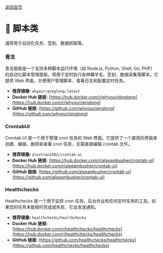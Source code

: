 [返回首页](../README.md)

# 📜 脚本类

通常用于自动化任务、签到、数据抓取等。

### 青龙

青龙面板是一个支持多种脚本运行环境（如 Node.js, Python, Shell, Go, PHP）的自动化脚本管理面板，常用于定时执行各种薅羊毛、签到、数据采集等脚本。它提供 Web 界面，方便用户管理脚本、查看日志和配置定时任务。

*   **推荐镜像:** `whyour/qinglong:latest`
*   **Docker Hub 链接:** [https://hub.docker.com/r/whyour/qinglong](https://hub.docker.com/r/whyour/qinglong)
*   **GitHub 链接:** [https://github.com/whyour/qinglong](https://github.com/whyour/qinglong)

### CrontabUI

Crontab UI 是一个用于管理 cron 任务的 Web 界面。它提供了一个直观的界面来创建、编辑、删除和查看 cron 任务，无需直接编辑 crontab 文件。

*   **推荐镜像:** `alextran1502/crontab-ui`
*   **Docker Hub 链接:** [https://hub.docker.com/r/alseambusher/crontab-ui](https://hub.docker.com/r/alseambusher/crontab-ui)
*   **GitHub 链接:** [https://github.com/alseambusher/crontab-ui](https://github.com/alseambusher/crontab-ui)

### Healthchecks

Healthchecks 是一个用于监控 cron 任务、后台作业和任何定时任务的工具。如果您的任务未能按时完成或失败，它会发送通知。

*   **推荐镜像:** `healthchecks/healthchecks`
*   **Docker Hub 链接:** [https://hub.docker.com/r/healthchecks/healthchecks](https://hub.docker.com/r/healthchecks/healthchecks)
*   **GitHub 链接:** [https://github.com/healthchecks/healthchecks](https://github.com/healthchecks/healthchecks)
